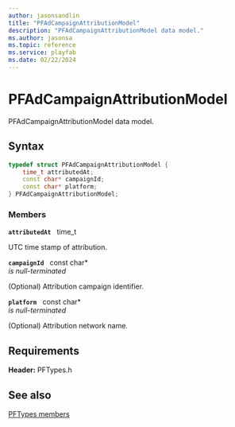 ```yaml
---
author: jasonsandlin
title: "PFAdCampaignAttributionModel"
description: "PFAdCampaignAttributionModel data model."
ms.author: jasonsa
ms.topic: reference
ms.service: playfab
ms.date: 02/22/2024
---
```


# PFAdCampaignAttributionModel  

PFAdCampaignAttributionModel data model.  

## Syntax  
  
```cpp
typedef struct PFAdCampaignAttributionModel {  
    time_t attributedAt;  
    const char* campaignId;  
    const char* platform;  
} PFAdCampaignAttributionModel;  
```
  
### Members  
  
**`attributedAt`** &nbsp; time_t  
  
UTC time stamp of attribution.
  
**`campaignId`** &nbsp; const char*  
*is null-terminated*  
  
(Optional) Attribution campaign identifier.
  
**`platform`** &nbsp; const char*  
*is null-terminated*  
  
(Optional) Attribution network name.
  
  
## Requirements  
  
**Header:** PFTypes.h
  
## See also  
[PFTypes members](../pftypes_members.md)  

  
  
